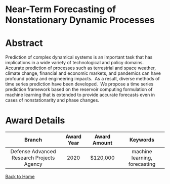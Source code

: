 
Near-Term Forecasting of Nonstationary Dynamic Processes
========================================================

# Abstract


Prediction of complex dynamical systems is an important task that has implications in a wide variety of technological and policy domains.  Accurate prediction of processes such as terrestrial and space weather, climate change, financial and economic markets, and pandemics can have profound policy and engineering impacts.  As a result, diverse methods of time series prediction have been developed.  We propose a time series prediction framework based on the reservoir computing formulation of machine learning that is extended to provide accurate forecasts even in cases of nonstationarity and phase changes.  

# Award Details

|Branch|Award Year|Award Amount|Keywords|
| :---: | :---: | :---: | :---: |
|Defense Advanced Research Projects Agency|2020|$120,000|machine learning, forecasting|
  
  


[Back to Home](https://github.com/chrischow/dod_sbir_awards/Reports/CC/#1204)